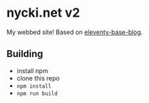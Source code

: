 # nycki.net v2

My webbed site! Based on [eleventy-base-blog](https://github.com/11ty/eleventy-base-blog).

## Building

- install npm
- clone this repo
- `npm install`
- `npm run build`
